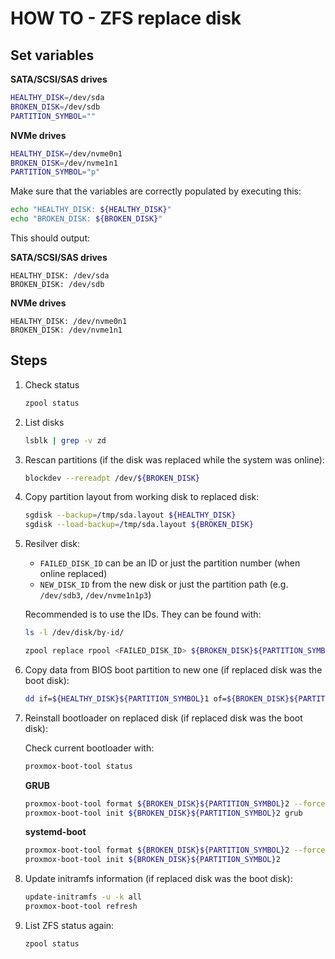# HOW TO - ZFS replace disk

## Set variables

**SATA/SCSI/SAS drives**
```bash
HEALTHY_DISK=/dev/sda
BROKEN_DISK=/dev/sdb
PARTITION_SYMBOL=""
```

**NVMe drives**
```bash
HEALTHY_DISK=/dev/nvme0n1
BROKEN_DISK=/dev/nvme1n1
PARTITION_SYMBOL="p"
```


Make sure that the variables are correctly populated by executing this:

```bash
echo "HEALTHY_DISK: ${HEALTHY_DISK}"
echo "BROKEN_DISK: ${BROKEN_DISK}"
```

This should output:

**SATA/SCSI/SAS drives**
```
HEALTHY_DISK: /dev/sda
BROKEN_DISK: /dev/sdb
```

**NVMe drives**
```
HEALTHY_DISK: /dev/nvme0n1
BROKEN_DISK: /dev/nvme1n1
```

## Steps

1. Check status

    ```bash
    zpool status
    ```

2. List disks

    ```bash
    lsblk | grep -v zd
    ```

3. Rescan partitions (if the disk was replaced while the system was online):

    ```bash
    blockdev --rereadpt /dev/${BROKEN_DISK}
    ```

4. Copy partition layout from working disk to replaced disk:

    ```bash
    sgdisk --backup=/tmp/sda.layout ${HEALTHY_DISK}
    sgdisk --load-backup=/tmp/sda.layout ${BROKEN_DISK}
    ```

5. Resilver disk:

    - `FAILED_DISK_ID` can be an ID or just the partition number (when online replaced)
    - `NEW_DISK_ID` from the new disk or just the partition path (e.g. `/dev/sdb3`, `/dev/nvme1n1p3`)

    Recommended is to use the IDs. They can be found with:

    ```bash
    ls -l /dev/disk/by-id/
    ```

    ```bash
    zpool replace rpool <FAILED_DISK_ID> ${BROKEN_DISK}${PARTITION_SYMBOL}3
    ```

6. Copy data from BIOS boot partition to new one (if replaced disk was the boot disk):

    ```bash
    dd if=${HEALTHY_DISK}${PARTITION_SYMBOL}1 of=${BROKEN_DISK}${PARTITION_SYMBOL}1 bs=512
    ```

7. Reinstall bootloader on replaced disk (if replaced disk was the boot disk):

    Check current bootloader with:
    ```bash
    proxmox-boot-tool status
    ```

    **GRUB**

    ```bash
    proxmox-boot-tool format ${BROKEN_DISK}${PARTITION_SYMBOL}2 --force
    proxmox-boot-tool init ${BROKEN_DISK}${PARTITION_SYMBOL}2 grub
    ```

    **systemd-boot**

    ```bash
    proxmox-boot-tool format ${BROKEN_DISK}${PARTITION_SYMBOL}2 --force
    proxmox-boot-tool init ${BROKEN_DISK}${PARTITION_SYMBOL}2
    ```

8. Update initramfs information (if replaced disk was the boot disk):

    ```bash
    update-initramfs -u -k all
    proxmox-boot-tool refresh
    ```

9. List ZFS status again:

    ```bash
    zpool status
    ```
